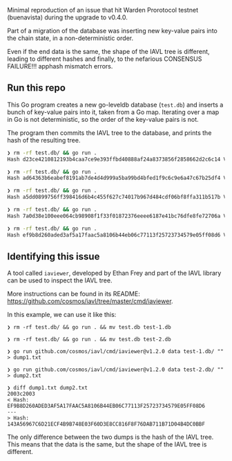 Minimal reproduction of an issue that hit Warden Prorotocol testnet
(buenavista) during the upgrade to v0.4.0.

Part of a migration of the database was inserting new key-value pairs into the
chain state, in a non-deterministic order.

Even if the end data is the same, the shape of the IAVL tree is different,
leading to different hashes and finally, to the nefarious CONSENSUS FAILURE!!!
apphash mismatch errors.


## Run this repo

This Go program creates a new go-leveldb database (`test.db`) and inserts a
bunch of key-value pairs into it, taken from a Go map. Iterating over a map in
Go is not deterministic, so the order of the key-value pairs is not.

The program then commits the IAVL tree to the database, and prints the hash of
the resulting tree.

```bash
❯ rm -rf test.db/ && go run .
Hash d23ce4210812193b4caa7ce9e393ffbd40888af24a8373856f2858662d2c6c14 Version 1

❯ rm -rf test.db/ && go run .
Hash ad64363b6eabef8191ab7de4d4d999a5ba99bd4bfed1f9c6c9e6a47c67b25df4 Version 1

❯ rm -rf test.db/ && go run .
Hash a5dd0899756ff398416d6b4c455f627c74017b967d484cdf06bf8ffa311b517b Version 1

❯ rm -rf test.db/ && go run .
Hash 7a0d38e100eee064cb98908f1f33f01872376eeee6187e41bc76dfe8fe72706a Version 1

❯ rm -rf test.db/ && go run .
Hash ef9b8d260aded3af5a17faac5a8106b44eb06c77113f25723734579e05ff08d6 Version 1
```


## Identifying this issue

A tool called `iaviewer`, developed by Ethan Frey and part of the IAVL library
can be used to inspect the IAVL tree.

More instructions can be found in its README:
https://github.com/cosmos/iavl/tree/master/cmd/iaviewer.

In this example, we can use it like this:

```
❯ rm -rf test.db/ && go run . && mv test.db test-1.db

❯ rm -rf test.db/ && go run . && mv test.db test-2.db

❯ go run github.com/cosmos/iavl/cmd/iaviewer@v1.2.0 data test-1.db/ "" > dump1.txt

❯ go run github.com/cosmos/iavl/cmd/iaviewer@v1.2.0 data test-2.db/ "" > dump2.txt

❯ diff dump1.txt dump2.txt
2003c2003
< Hash: EF9B8D260ADED3AF5A17FAAC5A8106B44EB06C77113F25723734579E05FF08D6
---
> Hash: 143A56967C6D21ECF4B9B748E03F60D3E8CC816F8F76DAB711B71D04B4DC0BBF
```

The only difference between the two dumps is the hash of the IAVL tree. This
means that the data is the same, but the shape of the IAVL tree is different.
